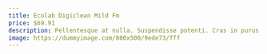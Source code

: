 ```yaml
---
title: Ecolab Digiclean Mild Fm
price: $69.91
description: Pellentesque at nulla. Suspendisse potenti. Cras in purus eu magna vulputate luctus.
image: https://dummyimage.com/800x500/9ede73/fff
---
```

